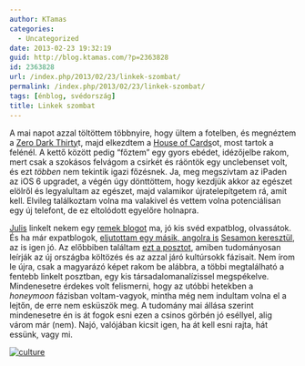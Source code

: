 ```yaml
---
author: KTamas
categories:
  - Uncategorized
date: 2013-02-23 19:32:19
guid: http://blog.ktamas.com/?p=2363828
id: 2363828
url: /index.php/2013/02/23/linkek-szombat/
permalink: /index.php/2013/02/23/linkek-szombat/
tags: [énblog, svédország]
title: Linkek szombat
---
```


A mai napot azzal töltöttem többnyire, hogy ültem a fotelben, és megnéztem a [Zero Dark Thirty](http://www.rottentomatoes.com/m/zero_dark_thirty/)t, majd elkezdtem a [House of Cards](http://en.wikipedia.org/wiki/House_of_Cards_(U.S._TV_series))ot, most tartok a felénél. A kettő között pedig &#8220;főztem&#8221; egy gyors ebédet, idézőjelbe rakom, mert csak a szokásos felvágom a csirkét és ráöntök egy unclebenset volt, és ezt _többen_ nem tekintik igazi főzésnek. Ja, meg megszívtam az iPaden az iOS 6 upgradet, a végén úgy dönttöttem, hogy kezdjük akkor az egészet elölről és legyalultam az egészet, majd valamikor újratelepítgetem rá, amit kell. Elvileg találkoztam volna ma valakivel és vettem volna potenciálisan egy új telefont, de ez eltolódott egyelőre holnapra.

[Julis](http://twitter.com/kardigan) linkelt nekem egy [remek blogot](http://bezzegasvedek.wordpress.com/) ma, jó kis svéd expatblog, olvassátok. És ha már expatblogok, [eljutottam egy másik, angolra is](http://sldabroad.blogspot.co.uk/) [Sesamon keresztül](http://sesam.hu/2013/02/21/hataratkelo/), az is igen jó. Az előbbiben találtam [ezt a posztot](http://bezzegasvedek.wordpress.com/2012/05/29/kultursokk-elmeletben-w-gorbe-toketlen-svedek-es-a-masik-4-dimenzio/), amiben tudományosan leírják az új országba költözés és az azzal járó kultúrsokk fázisait. Nem írom le újra, csak a magyarázó képet rakom be alábbra, a többi megtalálható a fentebb linkelt posztban, egy kis társadalomanalízissel megspékelve. Mindenesetre érdekes volt felismerni, hogy az utóbbi hetekben a _honeymoon_ fázisban voltam-vagyok, mintha még nem indultam volna el a lejtőn, de erre nem esküszök meg. A tudomány mai állása szerint mindenesetre én is át fogok esni ezen a csinos görbén jó eséllyel, alig várom már (nem). Najó, valójában kicsit igen, ha át kell esni rajta, hát essünk, vagy mi.

[<img src="/wp-content/uploads/2013/02/culture.jpg" alt="culture" width="406" height="201" class="aligncenter size-full wp-image-2363829" srcset="/wp-content/uploads/2013/02/culture.jpg 406w, /wp-content/uploads/2013/02/culture-300x148.jpg 300w" sizes="(max-width: 406px) 100vw, 406px" />](/wp-content/uploads/2013/02/culture.jpg)
